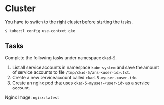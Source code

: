# Cluster

You have to switch to the right cluster before starting the tasks.

```bash
$ kubectl config use-context gke
```

## Tasks

Complete the following tasks under namespace `ckad-5`.

1. List all service accounts in namespace `kube-system` and save the amount of service accounts to file `/tmp/ckad-5/ans-<user-id>.txt`.
2. Create a new serviceaccount called `ckad-5-myuser-<user-id>`.
3. Create an nginx pod that uses `ckad-5-myuser-<user-id>` as a service account.

Nginx Image: `nginx:latest`